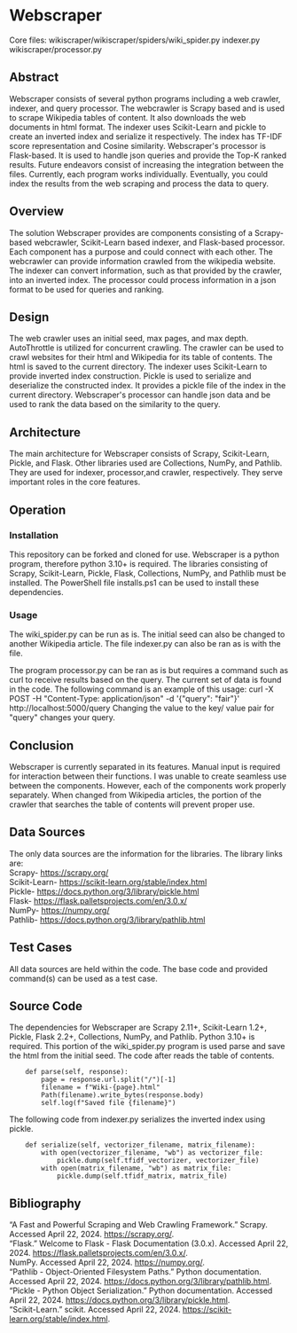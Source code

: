 # Webscraper
Core files:
wikiscraper/wikiscraper/spiders/wiki_spider.py
indexer.py
wikiscraper/processor.py

## Abstract
Webscraper consists of several python programs including a web crawler, indexer, and query processor. The webcrawler is Scrapy based and is used to scrape Wikipedia tables of content. It also downloads the web documents in html format. The indexer uses Scikit-Learn and pickle to create an inverted index and serialize it respectively. The index has TF-IDF score representation and Cosine similarity. Webscraper's processor is Flask-based. It is used to handle json queries and provide the Top-K ranked results. Future endeavors consist of increasing the integration between the files. Currently, each program works individually. Eventually, you could index the results from the web scraping and process the data to query.

## Overview
The solution Webscraper provides are components consisting of a Scrapy-based webcrawler, Scikit-Learn based indexer, and Flask-based processor. Each component has a purpose and could connect with each other. The webcrawler can provide information crawled from the wikipedia website. The indexer can convert information, such as that provided by the crawler, into an inverted index. The processor could process information in a json format to be used for queries and ranking.

## Design
The web crawler uses an initial seed, max pages, and max depth. AutoThrottle is utilized for concurrent crawling. The crawler can be used to crawl websites for their html and Wikipedia for its table of contents. The html is saved to the current directory. The indexer uses Scikit-Learn to provide inverted index construction. Pickle is used to serialize and deserialize the constructed index. It provides a pickle file of the index in the current directory. Webscraper's processor can handle json data and be used to rank the data based on the similarity to the query. 

## Architecture
The main architecture for Webscraper consists of Scrapy, Scikit-Learn, Pickle, and Flask. Other libraries used are Collections, NumPy, and Pathlib. They are used for  indexer, processor,and crawler, respectively. They serve important roles in the core features.

## Operation
### Installation
This repository can be forked and cloned for use. Webscraper is a python program, therefore python 3.10+ is required. The libraries consisting of Scrapy, Scikit-Learn, Pickle, Flask, Collections, NumPy, and Pathlib must be installed. The PowerShell file installs.ps1 can be used to install these dependencies.

### Usage
The wiki_spider.py can be run as is. The initial seed can also be changed to another Wikipedia article.
The file indexer.py can also be ran as is with the file.

The program processor.py can be ran as is but requires a command such as curl to receive results based on the query. The current set of data is found in the code. The following command is an example of this usage:
curl -X POST -H "Content-Type: application/json" -d '{"query": "fair"}' http://localhost:5000/query
Changing the value to the key/ value pair for "query" changes your query.

## Conclusion
Webscraper is currently separated in its features. Manual input is required for interaction between their functions. I was unable to create seamless use between the components. However, each of the components work properly separately. When changed from Wikipedia articles, the portion of the crawler that searches the table of contents will prevent proper use.

## Data Sources
The only data sources are the information for the libraries. The library links are: <br>
Scrapy- https://scrapy.org/ <br>
Scikit-Learn- https://scikit-learn.org/stable/index.html <br>
Pickle- https://docs.python.org/3/library/pickle.html <br>
Flask- https://flask.palletsprojects.com/en/3.0.x/ <br>
NumPy- https://numpy.org/ <br>
Pathlib- https://docs.python.org/3/library/pathlib.html <br>

## Test Cases
All data sources are held within the code. The base code and provided command(s) can be used as a test case.

## Source Code
The dependencies for Webscraper are Scrapy 2.11+, Scikit-Learn 1.2+, Pickle, Flask 2.2+, Collections, NumPy, and Pathlib. Python 3.10+ is required.
This portion of the wiki_spider.py program is used parse and save the html from the initial seed. The code after reads the table of contents.
```
    def parse(self, response): 
        page = response.url.split("/")[-1]
        filename = f"Wiki-{page}.html" 
        Path(filename).write_bytes(response.body) 
        self.log(f"Saved file {filename}") 
```

The following code from indexer.py serializes the inverted index using pickle.
```
    def serialize(self, vectorizer_filename, matrix_filename):
        with open(vectorizer_filename, "wb") as vectorizer_file:
            pickle.dump(self.tfidf_vectorizer, vectorizer_file)
        with open(matrix_filename, "wb") as matrix_file:
            pickle.dump(self.tfidf_matrix, matrix_file)
```
## Bibliography
“A Fast and Powerful Scraping and Web Crawling Framework.” Scrapy. Accessed April 22, 2024. https://scrapy.org/. <br>
“Flask.” Welcome to Flask - Flask Documentation (3.0.x). Accessed April 22, 2024. https://flask.palletsprojects.com/en/3.0.x/. <br>
NumPy. Accessed April 22, 2024. https://numpy.org/. <br>
“Pathlib - Object-Oriented Filesystem Paths.” Python documentation. Accessed April 22, 2024. https://docs.python.org/3/library/pathlib.html. <br>
“Pickle - Python Object Serialization.” Python documentation. Accessed April 22, 2024. https://docs.python.org/3/library/pickle.html. <br>
“Scikit-Learn.” scikit. Accessed April 22, 2024. https://scikit-learn.org/stable/index.html. <br>


